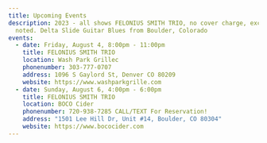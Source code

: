 ```yaml
---
title: Upcoming Events
description: 2023 - all shows FELONIUS SMITH TRIO, no cover charge, except as
  noted. Delta Slide Guitar Blues from Boulder, Colorado
events:
  - date: Friday, August 4, 8:00pm - 11:00pm
    title: FELONIUS SMITH TRIO
    location: Wash Park Grillec
    phonenumber: 303-777-0707
    address: 1096 S Gaylord St, Denver CO 80209
    website: https://www.washparkgrille.com
  - date: Sunday, August 6, 4:00pm - 6:00pm
    title: FELONIUS SMITH TRIO
    location: BOCO Cider
    phonenumber: 720-938-7285 CALL/TEXT For Reservation!
    address: "1501 Lee Hill Dr, Unit #14, Boulder, CO 80304"
    website: https://www.bococider.com
---
```


